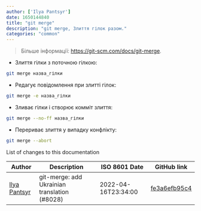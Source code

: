 ```yaml
---
author: ['Ilya Pantsyr']
date: 1650144840
title: "git merge"
description: "git merge, Злиття гілок разом."
categories: "common"
---
```

> Більше інформації: <https://git-scm.com/docs/git-merge>.

- Злиття гілки з поточною гілкою:

```bash
git merge назва_гілки
```

- Редагує повідомлення при злитті гілок:

```bash
git merge -e назва_гілки
```

- Зливає гілки і створює комміт злиття:

```bash
git merge --no-ff назва_гілки
```

- Перериває злиття у випадку конфлікту:

```bash
git merge --abort
```
List of changes to this documentation


Author | Description | ISO 8601 Date | GitHub link
------|-----|-----|-----
[Ilya Pantsyr](mailto:panilyau@gmail.com) | git-merge: add Ukrainian translation (#8028) | 2022-04-16T23:34:00 | [fe3a6efb95c4](https://github.com/tldr-pages/tldr/commit/fe3a6efb95c477b856464e8426195048aaf4aa81)

